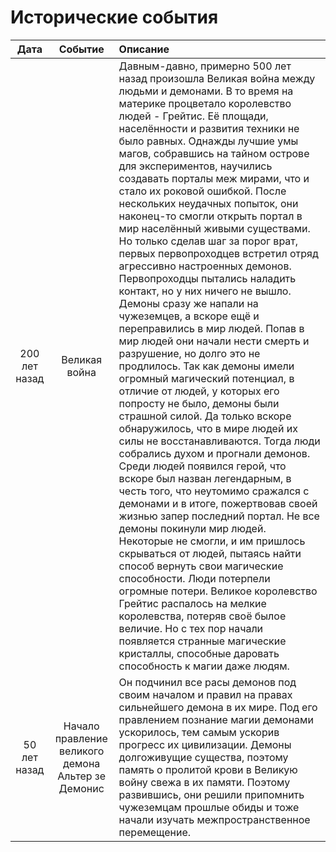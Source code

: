 # Исторические события

| Дата | Событие | Описание |
|:----:| :------: | :------- |
| 200 лет назад | Великая война | Давным-давно, примерно 500 лет назад произошла Великая война между людьми и демонами. В то время на материке процветало королевство людей - Грейтис. Её площади, населённости и развития техники не было равных. Однажды лучшие умы магов, собравшись на тайном острове для экспериментов, научились создавать порталы меж мирами, что и стало их роковой ошибкой. После нескольких неудачных попыток, они наконец-то смогли открыть портал в мир населённый живыми существами. Но только сделав шаг за порог врат, первых первопроходцев встретил отряд агрессивно настроенных демонов. Первопроходцы пытались наладить контакт, но у них ничего не вышло. Демоны сразу же напали на чужеземцев, а вскоре ещё и переправились в мир людей. Попав в мир людей они начали нести смерть и разрушение, но долго это не продлилось. Так как демоны имели огромный магический потенциал, в отличие от людей, у которых его попросту не было, демоны были страшной силой. Да только вскоре обнаружилось, что в мире людей их силы не восстанавливаются. Тогда люди собрались духом и прогнали демонов. Среди людей появился герой, что вскоре был назван легендарным, в честь того, что неутомимо сражался с демонами и в итоге, пожертвовав своей жизнью запер последний портал. Не все демоны покинули мир людей. Некоторые не смогли, и им пришлось скрываться от людей, пытаясь найти способ вернуть свои магические способности. Люди потерпели огромные потери. Великое королевство Грейтис распалось на мелкие королевства, потеряв своё былое величие. Но с тех пор начали появляется странные магические кристаллы, способные даровать способность к магии даже людям. |
| 50 лет назад | Начало правление великого демона Альтер зе Демонис | Он подчинил все расы демонов под своим началом и правил на правах сильнейшего демона в их мире. Под его правлением познание магии демонами ускорилось, тем самым ускорив прогресс их цивилизации. Демоны долгоживущие существа, поэтому память о пролитой крови в Великую войну свежа в их памяти. Поэтому развившись, они решили припомнить чужеземцам прошлые обиды и тоже начали изучать межпространственное перемещение. |
